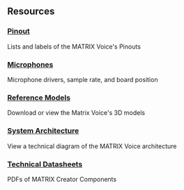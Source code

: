 ## Resources

<h3><a href="../pinout">Pinout</a></h3>
Lists and labels of the MATRIX Voice's Pinouts

<h3 style="padding-top: 0"><a href="../microphone">Microphones</a></h3>
Microphone drivers, sample rate, and board position

<h3 style="padding-top: 0"><a href="../reference-models">Reference Models</a></h3>
Download or view the Matrix Voice's 3D models

<h3 style="padding-top: 0"><a href="../system-architecture">System Architecture</a></h3>
View a technical diagram of the MATRIX Voice architecture

<h3 style="padding-top: 0"><a href="../technical-datasheets">Technical Datasheets</a></h3>
PDFs of MATRIX Creator Components